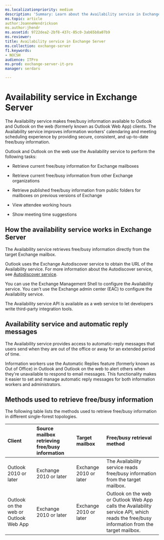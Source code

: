 ```yaml
---
ms.localizationpriority: medium
description: 'Summary: Learn about the Availability service in Exchange 2016 and Exchange 2019.'
ms.topic: article
author:JoanneHendrickson
ms.author:jhendr
ms.assetid: 9722dea2-2bf8-437c-85c0-3ab65b8a07b9
ms.reviewer: 
title: Availability service in Exchange Server
ms.collection: exchange-server
f1.keywords:
- NOCSH
audience: ITPro
ms.prod: exchange-server-it-pro
manager: serdars

---
```


# Availability service in Exchange Server

The Availability service makes free/busy information available to Outlook and Outlook on the web (formerly known as Outlook Web App) clients. The Availability service improves information workers' calendaring and meeting scheduling experience by providing secure, consistent, and up-to-date free/busy information.

Outlook and Outlook on the web use the Availability service to perform the following tasks:

- Retrieve current free/busy information for Exchange mailboxes

- Retrieve current free/busy information from other Exchange organizations

- Retrieve published free/busy information from public folders for mailboxes on previous versions of Exchange

- View attendee working hours

- Show meeting time suggestions

## How the availability service works in Exchange Server
The Availability service retrieves free/busy information directly from the target Exchange mailbox.

Outlook uses the Exchange Autodiscover service to obtain the URL of the Availability service. For more information about the Autodiscover service, see [Autodiscover service](autodiscover.md).

You can use the Exchange Management Shell to configure the Availability service. You can't use the Exchange admin center (EAC) to configure the Availability service.

The Availability service API is available as a web service to let developers write third-party integration tools.

## Availability service and automatic reply messages
The Availability service provides access to automatic-reply messages that users send when they are out of the office or away for an extended period of time.

Information workers use the Automatic Replies feature (formerly known as Out of Office) in Outlook and Outlook on the web to alert others when they're unavailable to respond to email messages. This functionality makes it easier to set and manage automatic reply messages for both information workers and administrators.

## Methods used to retrieve free/busy information
The following table lists the methods used to retrieve free/busy information in different single-forest topologies.

|**Client**|**Source mailbox retrieving free/busy information**|**Target mailbox**|**Free/busy retrieval method**|
|:-----|:-----|:-----|:-----|
|Outlook 2010 or later|Exchange 2010 or later|Exchange 2010 or later|The Availability service reads free/busy information from the target mailbox.|
|Outlook on the web or Outlook Web App|Exchange 2010 or later|Exchange 2010 or later|Outlook on the web or Outlook Web App calls the Availability service API, which reads the free/busy information from the target mailbox.|
